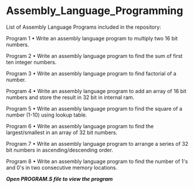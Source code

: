# Assembly_Language_Programming

List of Assembly Language Programs included in the repository:

Program 1
•	Write an assembly language program to multiply two 16 bit numbers. 

Program 2
•	Write an assembly language program to find the sum of first ten integer numbers.

Program 3
•	Write an assembly language program to find factorial of a number.

Program 4
•	Write an assembly language program to add an array of 16 bit numbers and store the result in 32 bit in internal ram.

Program 5
•	Write an assembly language program to find the square of a number (1-10) using lookup table.

Program 6 
•	Write an assembly language program to find the largest/smallest in an array of 32 bit numbers.

Program 7
•	Write an assembly language program to arrange a series of 32 bit numbers in ascending/descending order.

Program 8
•	Write an assembly language program to find the number of 1's and 0's in two consecutive memory locations.

***Open PROGRAM.S file to view the program***
